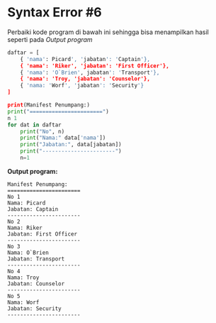 # Syntax Error #6

Perbaiki kode program di bawah ini sehingga bisa menampilkan hasil seperti pada _Output program_

```python
daftar = [
    { 'nama': Picard', 'jabatan': 'Captain'},
    { 'nama': 'Riker', 'jabatan': 'First Officer'},
    { 'nama': 'O`Brien', jabatan': 'Transport'},
    { 'nama': 'Troy, 'jabatan': 'Counselor'},
    { 'nama: 'Worf', 'jabatan': 'Security'}
]

print(Manifest Penumpang:)
print("=======================")
n 1
for dat in daftar
    print("No", n)
    print("Nama:" data['nama'])
    print("Jabatan:", data[jabatan])
    print("-----------------------")
    n=1
```

**Output program:**
```
Manifest Penumpang:
=======================
No 1
Nama: Picard
Jabatan: Captain
-----------------------
No 2
Nama: Riker
Jabatan: First Officer
-----------------------
No 3
Nama: O`Brien
Jabatan: Transport
-----------------------
No 4
Nama: Troy
Jabatan: Counselor
-----------------------
No 5
Nama: Worf
Jabatan: Security
-----------------------
```